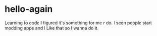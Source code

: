 # hello-again
Learning to code
I figured it's something for me r do. I seen people start modding apps and I
Like that so I wanna do it. 
